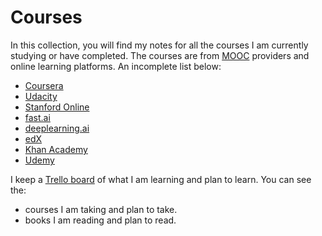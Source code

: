 # Courses

In this collection, you will find my notes for all the courses I am currently studying or have completed. The courses are from [MOOC](https://en.wikipedia.org/wiki/Massive_open_online_course) providers and online learning platforms. An incomplete list below:

* [Coursera](https://www.coursera.org)
* [Udacity](https://www.udacity.com/)
* [Stanford Online](https://online.stanford.edu/)
* [fast.ai](http://www.fast.ai)
* [deeplearning.ai](https://www.deeplearning.ai/)
* [edX](https://www.edx.org)
* [Khan Academy](https://www.khanacademy.org/)
* [Udemy](https://www.udemy.com/)

I keep a [Trello board](https://trello.com/b/q49ybAYJ/learning-courses-books) of what I am learning and plan to learn. You can see the:
- courses I am taking and plan to take.
- books I am reading and plan to read.